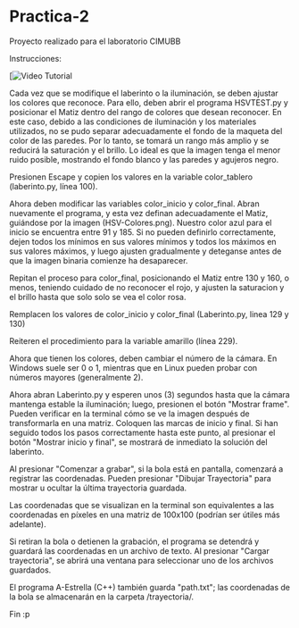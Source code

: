 ﻿# Practica-2

Proyecto realizado para el laboratorio CIMUBB

Instrucciones:


[![Video Tutorial](https://drive.google.com/file/d/1-76zE3lkF3FS-7llIcViA66MmUarXBoX/view?usp=sharing)

Cada vez que se modifique el laberinto o la iluminación, se deben ajustar los colores que reconoce. Para ello, deben abrir el programa HSVTEST.py y posicionar el Matiz dentro del rango de colores que desean reconocer. En este caso, debido a las condiciones de iluminación y los materiales utilizados, no se pudo separar adecuadamente el fondo de la maqueta del color de las paredes. Por lo tanto, se tomará un rango más amplio y se reducirá la saturación y el brillo. Lo ideal es que la imagen tenga el menor ruido posible, mostrando el fondo blanco y las paredes y agujeros negro.

Presionen Escape y copien los valores en la variable color_tablero (laberinto.py, línea 100).

Ahora deben modificar las variables color_inicio y color_final. Abran nuevamente el programa, y esta vez definan adecuadamente el Matiz, guiándose por la imagen (HSV-Colores.png). Nuestro color azul para el inicio se encuentra entre 91 y 185. Si no pueden definirlo correctamente, dejen todos los mínimos en sus valores mínimos y todos los máximos en sus valores máximos, y luego ajusten gradualmente y deteganse antes de que la imagen binaria comienze ha desaparecer.

Repitan el proceso para color_final, posicionando el Matiz entre 130 y 160, o menos, teniendo cuidado de no reconocer el rojo, y ajusten la saturacion y el brillo hasta que solo solo se vea el color rosa.

Remplacen los valores de color_inicio y color_final (Laberinto.py, linea 129 y 130)

Reiteren el procedimiento para la variable amarillo (línea 229).

Ahora que tienen los colores, deben cambiar el número de la cámara. En Windows suele ser 0 o 1, mientras que en Linux pueden probar con números mayores (generalmente 2).

Ahora abran Laberinto.py y esperen unos (3) segundos hasta que la cámara mantenga estable la iluminación; luego, presionen el botón "Mostrar frame". Pueden verificar en la terminal cómo se ve la imagen después de transformarla en una matriz. Coloquen las marcas de inicio y final. Si han seguido todos los pasos correctamente hasta este punto, al presionar el botón "Mostrar inicio y final", se mostrará de inmediato la solución del laberinto.

Al presionar "Comenzar a grabar", si la bola está en pantalla, comenzará a registrar las coordenadas. Pueden presionar "Dibujar Trayectoria" para mostrar u ocultar la última trayectoria guardada.

Las coordenadas que se visualizan en la terminal son equivalentes a las coordenadas en píxeles en una matriz de 100x100 (podrían ser útiles más adelante).

Si retiran la bola o detienen la grabación, el programa se detendrá y guardará las coordenadas en un archivo de texto. Al presionar "Cargar trayectoria", se abrirá una ventana para seleccionar uno de los archivos guardados.

El programa A-Estrella (C++) también guarda "path.txt"; las coordenadas de la bola se almacenarán en la carpeta /trayectoria/.

Fin :p
